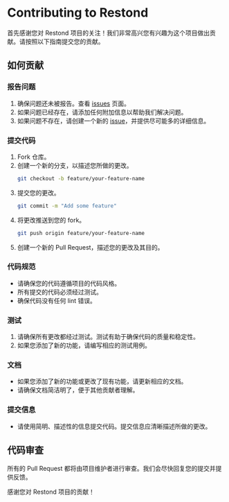 # Contributing to Restond

首先感谢您对 Restond 项目的关注！我们非常高兴您有兴趣为这个项目做出贡献。请按照以下指南提交您的贡献。

## 如何贡献

### 报告问题

1. 确保问题还未被报告。查看 [issues](https://github.com/Restond/-/issues) 页面。
2. 如果问题已经存在，请添加任何附加信息以帮助我们解决问题。
3. 如果问题不存在，请创建一个新的 [issue](https://github.com/Restond/-/issues/new)，并提供尽可能多的详细信息。

### 提交代码

1. Fork 仓库。
2. 创建一个新的分支，以描述您所做的更改。
   ```bash
   git checkout -b feature/your-feature-name
   ```
3. 提交您的更改。
   ```bash
   git commit -m "Add some feature"
   ```
4. 将更改推送到您的 fork。
   ```bash
   git push origin feature/your-feature-name
   ```
5. 创建一个新的 Pull Request，描述您的更改及其目的。

### 代码规范

- 请确保您的代码遵循项目的代码风格。
- 所有提交的代码必须经过测试。
- 确保代码没有任何 lint 错误。

### 测试

1. 请确保所有更改都经过测试。测试有助于确保代码的质量和稳定性。
2. 如果您添加了新的功能，请编写相应的测试用例。

### 文档

- 如果您添加了新的功能或更改了现有功能，请更新相应的文档。
- 请确保文档简洁明了，便于其他贡献者理解。

### 提交信息

- 请使用简明、描述性的信息提交代码。提交信息应清晰描述所做的更改。

## 代码审查

所有的 Pull Request 都将由项目维护者进行审查。我们会尽快回复您的提交并提供反馈。

感谢您对 Restond 项目的贡献！
